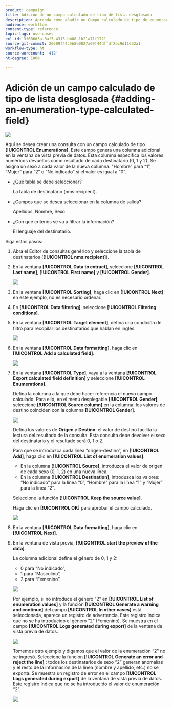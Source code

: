 ```yaml
---
product: campaign
title: Adición de un campo calculado de tipo de lista desglosada
description: Aprenda cómo añadir un Campo calculado de tipo de enumeración.
audience: workflow
content-type: reference
topic-tags: use-cases
exl-id: 3f606d3a-0af5-4315-bb08-1b21a71f1721
source-git-commit: 20509f44c5b8e0827a09f44dffdf2ec9d11652a1
workflow-type: ht
source-wordcount: '412'
ht-degree: 100%

---
```


# Adición de un campo calculado de tipo de lista desglosada {#adding-an-enumeration-type-calculated-field}

![](../../assets/common.svg)

Aquí se desea crear una consulta con un campo calculado de tipo **[!UICONTROL Enumerations]**. Este campo genera una columna adicional en la ventana de vista previa de datos. Esta columna especifica los valores numéricos devueltos como resultado de cada destinatario (0, 1 y 2). Se asigna un sexo a cada valor de la nueva columna: “Hombre” para “1”, “Mujer” para “2” o “No indicado” si el valor es igual a “0”.

* ¿Qué tabla se debe seleccionar?

   La tabla de destinatario (nms:recipient).

* ¿Campos que se desea seleccionar en la columna de salida?

   Apellidos, Nombre, Sexo

* ¿Con qué criterios se va a filtrar la información?

   El lenguaje del destinatario.

Siga estos pasos:

1. Abra el Editor de consultas genérico y seleccione la tabla de destinatarios (**[!UICONTROL nms:recipient]**).
1. En la ventana **[!UICONTROL Data to extract]**, seleccione **[!UICONTROL Last name]**, **[!UICONTROL First name]** y **[!UICONTROL Gender]**.

   ![](assets/query_editor_nveau_73.png)

1. En la ventana **[!UICONTROL Sorting]**, haga clic en **[!UICONTROL Next]**: en este ejemplo, no es necesario ordenar.
1. En **[!UICONTROL Data filtering]**, seleccione **[!UICONTROL Filtering conditions]**.
1. En la ventana **[!UICONTROL Target element]**, defina una condición de filtro para recopilar los destinatarios que hablan en inglés.

   ![](assets/query_editor_nveau_74.png)

1. En la ventana **[!UICONTROL Data formatting]**, haga clic en **[!UICONTROL Add a calculated field]**.

   ![](assets/query_editor_nveau_75.png)

1. En la ventana **[!UICONTROL Type]**, vaya a la ventana **[!UICONTROL Export calculated field definition]** y seleccione **[!UICONTROL Enumerations]**.

   Defina la columna a la que debe hacer referencia el nuevo campo calculado. Para ello, en el menú desplegable **[!UICONTROL Gender]**, seleccione **[!UICONTROL Source column]** en la columna: los valores de destino coinciden con la columna **[!UICONTROL Gender]**.

   ![](assets/query_editor_nveau_76.png)

   Defina los valores de **Origen** y **Destino**: el valor de destino facilita la lectura del resultado de la consulta. Esta consulta debe devolver el sexo del destinatario y el resultado será 0, 1 o 2.

   Para que se introduzca cada línea “origen-destino”, en **[!UICONTROL Add]**, haga clic en **[!UICONTROL List of enumeration values]**:

   * En la columna **[!UICONTROL Source]**, introduzca el valor de origen de cada sexo (0, 1, 2) en una nueva línea.
   * En la columna **[!UICONTROL Destination]**, introduzca los valores: “No indicado” para la línea “0”, “Hombre” para la línea “1” y “Mujer” para la línea “2”.

   Seleccione la función **[!UICONTROL Keep the source value]**.

   Haga clic en **[!UICONTROL OK]** para aprobar el campo calculado.

   ![](assets/query_editor_nveau_77.png)

1. En la ventana **[!UICONTROL Data formatting]**, haga clic en **[!UICONTROL Next]**.
1. En la ventana de vista previa, **[!UICONTROL start the preview of the data]**.

   La columna adicional define el género de 0, 1 y 2:

   * 0 para “No indicado”,
   * 1 para “Masculino”,
   * 2 para “Femenino”.

   ![](assets/query_editor_nveau_78.png)

   Por ejemplo, si no introduce el género “2” en **[!UICONTROL List of enumeration values]** y la función **[!UICONTROL Generate a warning and continue]** del campo **[!UICONTROL In other cases]** está seleccionada, aparece un registro de advertencia. Este registro indica que no se ha introducido el género “2” (Femenino). Se muestra en el campo **[!UICONTROL Logs generated during export]** de la ventana de vista previa de datos.

   ![](assets/query_editor_nveau_79.png)

   Tomemos otro ejemplo y digamos que el valor de la enumeración “2” no se ingresó. Seleccione la función **[!UICONTROL Generate an error and reject the line]** : todos los destinatarios de sexo “2” generan anomalías y el resto de la información de la línea (nombre y apellido, etc.) no se exporta. Se muestra un registro de error en el campo **[!UICONTROL Logs generated during export]** de la ventana de vista previa de datos. Este registro indica que no se ha introducido el valor de enumeración “2”.

   ![](assets/query_editor_nveau_80.png)
